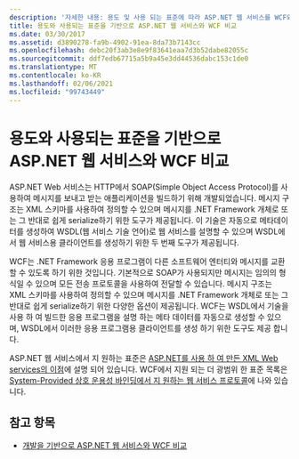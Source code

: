 ```yaml
---
description: '자세한 내용: 용도 및 사용 되는 표준에 따라 ASP.NET 웹 서비스를 WCF와 비교'
title: 용도와 사용되는 표준을 기반으로 ASP.NET 웹 서비스와 WCF 비교
ms.date: 03/30/2017
ms.assetid: d3890278-fa9b-4902-91ea-8da73b7143cc
ms.openlocfilehash: debc20f3ab3e8e9f83641eaa7d3b52dabe82055c
ms.sourcegitcommit: ddf7edb67715a5b9a45e3dd44536dabc153c1de0
ms.translationtype: MT
ms.contentlocale: ko-KR
ms.lasthandoff: 02/06/2021
ms.locfileid: "99743449"
---
```

# <a name="comparing-aspnet-web-services-to-wcf-based-on-purpose-and-standards-used"></a>용도와 사용되는 표준을 기반으로 ASP.NET 웹 서비스와 WCF 비교

ASP.NET Web 서비스는 HTTP에서 SOAP(Simple Object Access Protocol)를 사용하여 메시지를 보내고 받는 애플리케이션을 빌드하기 위해 개발되었습니다. 메시지 구조는 XML 스키마를 사용하여 정의할 수 있으며 메시지를 .NET Framework 개체로 또는 그 반대로 쉽게 serialize하기 위한 도구가 제공됩니다. 이 기술은 자동으로 메타데이터를 생성하여 WSDL(웹 서비스 기술 언어)로 웹 서비스를 설명할 수 있으며 WSDL에서 웹 서비스용 클라이언트를 생성하기 위한 두 번째 도구가 제공됩니다.  
  
 WCF는 .NET Framework 응용 프로그램이 다른 소프트웨어 엔터티와 메시지를 교환할 수 있도록 하기 위한 것입니다. 기본적으로 SOAP가 사용되지만 메시지는 임의의 형식일 수 있으며 모든 전송 프로토콜을 사용하여 전달할 수 있습니다. 메시지 구조는 XML 스키마를 사용하여 정의할 수 있으며 메시지를 .NET Framework 개체로 또는 그 반대로 쉽게 serialize하기 위한 다양한 옵션이 제공됩니다. WCF는 WSDL에서 기술을 사용 하 여 빌드한 응용 프로그램을 설명 하는 메타 데이터를 자동으로 생성할 수 있으며, WSDL에서 이러한 응용 프로그램용 클라이언트를 생성 하기 위한 도구도 제공 합니다.  
  
 ASP.NET 웹 서비스에서 지 원하는 표준은 [ASP.NET를 사용 하 여 만든 XML Web services의 이점](/previous-versions/dotnet/netframework-4.0/0859ebft(v=vs.100))에 설명 되어 있습니다. WCF에서 지원 되는 더 광범위 한 표준 목록은 [System-Provided 상호 운용성 바인딩에서 지 원하는 웹 서비스 프로토콜](web-services-protocols-supported-by-system-provided-interoperability-bindings.md)에 나와 있습니다.  
  
## <a name="see-also"></a>참고 항목

- [개발을 기반으로 ASP.NET 웹 서비스와 WCF 비교](comparing-aspnet-web-services-to-wcf-based-on-development.md)
